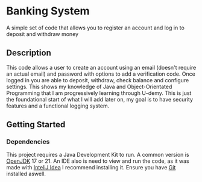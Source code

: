 # Banking System
A simple set of code that allows you to register an account and log in to deposit and withdraw money

## Description
This code allows a user to create an account using an email (doesn't require an actual email) and password with options to add a verification code. 
Once logged in you are able to deposit, withdraw, check balance and configure settings. This shows my knowledge of Java and Object-Orientated 
Programming that I am progressively learning through U-demy. This is just the foundational start of what I will add later on, my goal is to have 
security features and a functional logging system.

## Getting Started

### Dependencies 
This project requires a Java Development Kit to run. A common version is [OpenJDK](https://openjdk.org) 17 or 21.
An IDE also is need to view and run the code, as it was made with [InteliJ Idea](https://www.jetbrains.com/idea/#) I recommend installing it.
Ensure you have [Git](https://git-scm.com/downloads) installed aswell.

